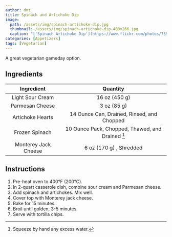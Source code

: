 ```yaml
---
author: dmt
title: Spinach and Artichoke Dip
image:
  path: /assets/img/spinach-artichoke-dip.jpg
  thumbnail: /assets/img/spinach-artichoke-dip-400x266.jpg
  caption: "['Spinach Artichoke Dip'](https://www.flickr.com/photos/7390466@N06/5593025784) by [Mike Saechang](https://www.flickr.com/photos/7390466@N06) is licensed under [CC BY-SA 2.0](https://creativecommons.org/licenses/by-sa/2.0/?ref=ccsearch&atype=rich)"
categories: [Appetizers]
tags: [Vegetarian]
---
```


A great vegetarian gameday option.

## Ingredients

| Ingredient | Quantity |
|:-:|:-:|
| Light Sour Cream | 16 oz (450 g) |
| Parmesan Cheese | 3 oz (85 g) |
| Artichoke Hearts | 14 Ounce Can, Drained, Rinsed, and Chopped |
| Frozen Spinach | 10 Ounce Pack, Chopped, Thawed, and Drained [^1] |
| Monterey Jack Cheese | 6 oz (170 g) , Shredded |

## Instructions

1. Pre-heat oven to 400&deg;F (200&deg;C).
2. In 2-quart casserole dish, combine sour cream and Parmesan cheese.
3. Add spinach and artichokes. Mix well.
4. Cover top with Monterey jack cheese.
5. Bake for 15 minutes.
6. Broil until golden, 3-5 minutes.
7. Serve with tortilla chips.

[^1]: Squeeze by hand any excess water.
